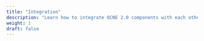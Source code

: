 ```yaml
---
title: "Integration"
description: "Learn how to integrate OCNE 2.0 components with each other"
weight: 1
draft: false
---
```

